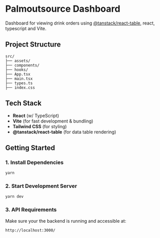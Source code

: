 # Palmoutsource  Dashboard

Dashboard for viewing drink orders using [@tanstack/react-table](https://tanstack.com/table), react, typescript and Vite.

## Project Structure

```
src/
├── assets/              
├── components/         
├── hooks/                
├── App.tsx               
├── main.tsx              
├── types.ts              
├── index.css             
```

## Tech Stack

- **React** (w/ TypeScript)
- **Vite** (for fast development & bundling)
- **Tailwind CSS** (for styling)
- **@tanstack/react-table** (for data table rendering)

## Getting Started

### 1. Install Dependencies

```bash
yarn
```

### 2. Start Development Server

```bash
yarn dev
```

### 3. API Requirements

Make sure your the backend is running and accessible at:

```
http://localhost:3000/
```